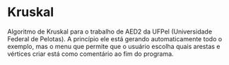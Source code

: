 # Kruskal

Algoritmo de Kruskal para o trabalho de AED2 da UFPel (Universidade Federal de Pelotas). A princípio ele está gerando automaticamente todo o exemplo, mas o menu que permite que o usuário escolha quais arestas e vértices criar está como comentário ao fim do programa.
